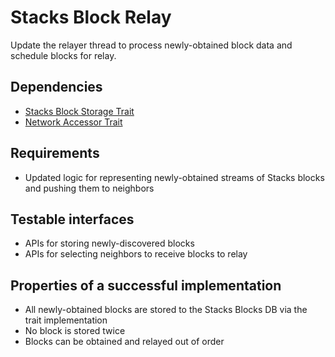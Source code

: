 # Stacks Block Relay

Update the relayer thread to process newly-obtained block data and schedule blocks for relay.

## Dependencies

- [Stacks Block Storage Trait](./stacks_block_storage_trait.md)
- [Network Accessor Trait](./network_accessor_trait.md)

## Requirements

- Updated logic for representing newly-obtained streams of Stacks blocks and pushing them to neighbors

## Testable interfaces

- APIs for storing newly-discovered blocks
- APIs for selecting neighbors to receive blocks to relay

## Properties of a successful implementation

- All newly-obtained blocks are stored to the Stacks Blocks DB via the trait implementation
- No block is stored twice
- Blocks can be obtained and relayed out of order
